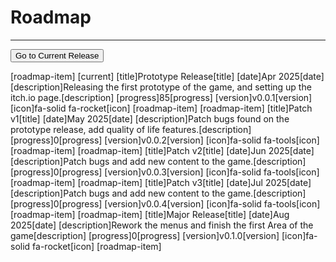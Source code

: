 # Roadmap
---
<button class="default-btn" onclick="jumpToCurrent()">Go to Current Release</button>

<div class="roadmap-container"></div>
<!--Release Prototype-->
[roadmap-item]
  [current]
  [title]Prototype Release[title]
  [date]Apr 2025[date]
  [description]Releasing the first prototype of the game, and setting up the itch.io page.[description]
  [progress]85[progress]
  [version]v0.0.1[version]
  [icon]fa-solid fa-rocket[icon]
[roadmap-item]
<!--Patch Version 1-->
[roadmap-item]
  [title]Patch v1[title]
  [date]May 2025[date]
  [description]Patch bugs found on the prototype release, add quality of life features.[description]
  [progress]0[progress]
  [version]v0.0.2[version]
  [icon]fa-solid fa-tools[icon]
[roadmap-item]
<!--Patch Version 2-->
[roadmap-item]
  [title]Patch v2[title]
  [date]Jun 2025[date]
  [description]Patch bugs and add new content to the game.[description]
  [progress]0[progress]
  [version]v0.0.3[version]
  [icon]fa-solid fa-tools[icon]
[roadmap-item]
<!--Patch Version 3-->
[roadmap-item]
  [title]Patch v3[title]
  [date]Jul 2025[date]
  [description]Patch bugs and add new content to the game.[description]
  [progress]0[progress]
  [version]v0.0.4[version]
  [icon]fa-solid fa-tools[icon]
[roadmap-item]
<!--Major Prototype Release-->
[roadmap-item]
  [title]Major Release[title]
  [date]Aug 2025[date]
  [description]Rework the menus and finish the first Area of the game[description]
  [progress]0[progress]
  [version]v0.1.0[version]
  [icon]fa-solid fa-rocket[icon]
[roadmap-item]